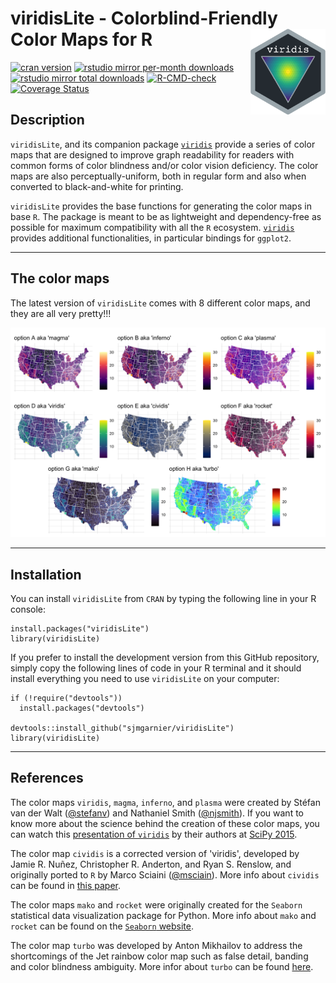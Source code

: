 # viridisLite - Colorblind-Friendly Color Maps for R <img src="man/figures/logo.png" align="right" alt="" width="120" />

[![cran version](http://www.r-pkg.org/badges/version/viridisLite)](https://cran.r-project.org/package=viridisLite)
[![rstudio mirror per-month downloads](http://cranlogs.r-pkg.org/badges/viridisLite)](https://github.com/metacran/cranlogs.app)
[![rstudio mirror total downloads](http://cranlogs.r-pkg.org/badges/grand-total/viridisLite?color=yellowgreen)](https://github.com/metacran/cranlogs.app)
[![R-CMD-check](https://github.com/sjmgarnier/viridisLite/workflows/R-CMD-check/badge.svg)](https://github.com/sjmgarnier/viridisLite/actions)
[![Coverage Status](https://img.shields.io/codecov/c/github/sjmgarnier/viridisLite/master.svg)](https://codecov.io/github/sjmgarnier/viridisLite?branch=master)

## Description

`viridisLite`, and its companion package [`viridis`](https://cran.r-project.org/package=viridis) 
provide a series of color maps that are designed to improve graph readability 
for readers with common forms of color blindness and/or color vision deficiency. 
The color maps are also perceptually-uniform, both in regular form and also when 
converted to black-and-white for printing. 

`viridisLite` provides the base functions for generating the color maps in base 
`R`. The package is meant to be as lightweight and dependency-free as possible 
for maximum compatibility with all the `R` ecosystem. [`viridis`](https://cran.r-project.org/package=viridis)
provides additional functionalities, in particular bindings for `ggplot2`.

---

## The color maps

The latest version of `viridisLite` comes with 8 different color maps, and they 
are all very pretty!!!

![Sample image](man/figures/maps.png)

---

## Installation

You can install `viridisLite` from `CRAN` by typing the following line in your R 
console:

```{r}
install.packages("viridisLite")
library(viridisLite)
```

If you prefer to install the development version from this GitHub repository,
simply copy the following lines of code in your R terminal and it should install 
everything you need to use `viridisLite` on your computer: 

```{r}
if (!require("devtools")) 
  install.packages("devtools")

devtools::install_github("sjmgarnier/viridisLite")
library(viridisLite)
```

---

## References

The color maps `viridis`, `magma`, `inferno`, and `plasma` were created by 
Stéfan van der Walt ([@stefanv](https://github.com/stefanv)) and Nathaniel Smith ([@njsmith](https://github.com/njsmith)). If you want to know more about the 
science behind the creation of these color maps, you can watch this 
[presentation of `viridis`](https://youtu.be/xAoljeRJ3lU) by their authors at 
[SciPy 2015](http://scipy2015.scipy.org/). 

The color map `cividis` is a corrected version of 'viridis', developed by 
Jamie R. Nuñez, Christopher R. Anderton, and Ryan S. Renslow, and originally 
ported to `R` by Marco Sciaini ([@msciain](https://github.com/marcosci)). More 
info about `cividis` can be found in 
[this paper](https://journals.plos.org/plosone/article?id=10.1371/journal.pone.0199239).

The color maps `mako` and `rocket` were originally created for the `Seaborn` 
statistical data visualization package for Python. More info about `mako` and 
`rocket` can be found on the 
[`Seaborn` website](https://seaborn.pydata.org/tutorial/color_palettes.html).

The color map `turbo` was developed by Anton Mikhailov to address the 
shortcomings of the Jet rainbow color map such as false detail, banding and 
color blindness ambiguity. More infor about `turbo` can be found
[here](https://ai.googleblog.com/2019/08/turbo-improved-rainbow-colormap-for.html).
